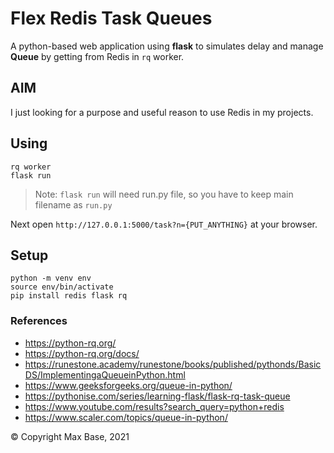 # Flex Redis Task Queues

A python-based web application using **flask** to simulates delay and manage **Queue** by getting from Redis in `rq` worker.

## AIM

I just looking for a purpose and useful reason to use Redis in my projects.

## Using

```
rq worker
flask run
```

> Note: `flask run` will need run.py file, so you have to keep main filename as `run.py`

Next open `http://127.0.0.1:5000/task?n={PUT_ANYTHING}` at your browser.

## Setup

```
python -m venv env
source env/bin/activate
pip install redis flask rq
```

### References

- https://python-rq.org/
- https://python-rq.org/docs/
- https://runestone.academy/runestone/books/published/pythonds/BasicDS/ImplementingaQueueinPython.html
- https://www.geeksforgeeks.org/queue-in-python/
- https://pythonise.com/series/learning-flask/flask-rq-task-queue
- https://www.youtube.com/results?search_query=python+redis
- https://www.scaler.com/topics/queue-in-python/

© Copyright Max Base, 2021
